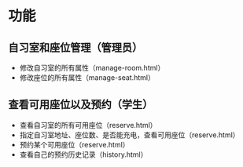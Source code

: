 # 功能

## 自习室和座位管理（管理员）

- 修改自习室的所有属性（manage-room.html）
- 修改座位的所有属性（manage-seat.html）



## 查看可用座位以及预约（学生）

- 查看自习室的所有可用座位（reserve.html）
- 指定自习室地址、座位数、是否能充电，查看可用座位（reserve.html）
- 预约某个可用座位（reserve.html）
- 查看自己的预约历史记录（history.html）
